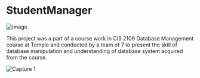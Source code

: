 # StudentManager

![image](https://user-images.githubusercontent.com/71058334/210538013-3ba72798-bedb-4139-aca3-58822fb4eee7.png)

This project was a part of a course work in CIS 2109 Database Management course at Temple and conducted by a team of 7 to present the skill of database manipulation and understanding of database system acquired from the course.

![Capture 1](https://user-images.githubusercontent.com/71058334/210331324-93e3b6e9-9166-496c-984a-9cce4d12d185.PNG)
